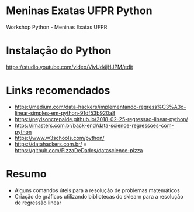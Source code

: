 # Meninas Exatas UFPR Python
Workshop Python - Meninas Exatas UFPR

# Instalação do Python
https://studio.youtube.com/video/VivUd4jHJPM/edit

# Links recomendados
- https://medium.com/data-hackers/implementando-regress%C3%A3o-linear-simples-em-python-91df53b920a8
- https://neylsoncrepalde.github.io/2018-02-25-regressao-linear-python/
- https://imasters.com.br/back-end/data-science-regressoes-com-python
- https://www.w3schools.com/python/
- https://datahackers.com.br/
= https://github.com/PizzaDeDados/datascience-pizza
    
# Resumo
- Alguns comandos úteis para a resolução de problemas matemáticos
- Criação de gráficos utilizando bibliotecas do sklearn para a resolução de regressão linear
